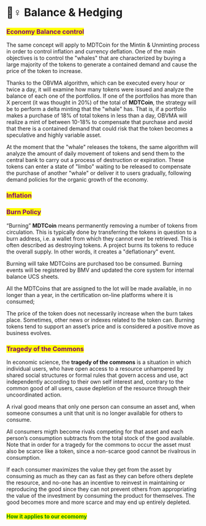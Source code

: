 # 🧘♀ Balance & Hedging

### <mark style="color:purple;">**Economy Balance control**</mark>

The same concept will apply to MDTCoin for the Mintin & Unminting process in order to control inflation and currency deflation. One of the main objectives is to control the "whales" that are characterized by buying a large majority of the tokens to generate a contained demand and cause the price of the token to increase.

Thanks to the OBVMA algorithm, which can be executed every hour or twice a day, it will examine how many tokens were issued and analyze the balance of each one of the portfolios. If one of the portfolios has more than X percent (it was thought in 20%) of the total of **MDTCoin**, the strategy will be to perform a delta minting that the "whale" has. That is, if a portfolio makes a purchase of 18% of total tokens in less than a day, OBVMA will realize a mint of between 10-18% to compensate that purchase and avoid that there is a contained demand that could risk that the token becomes a speculative and highly variable asset.

At the moment that the "whale" releases the tokens, the same algorithm will analyze the amount of daily movement of tokens and send them to the central bank to carry out a process of destruction or expiration. These tokens can enter a state of "limbo" waiting to be released to compensate the purchase of another "whale" or deliver it to users gradually, following demand policies for the organic growth of the economy.

### <mark style="color:purple;">Inflation</mark>

### <mark style="color:purple;">Burn Policy</mark>

“Burning” **MDTCoin** means permanently removing a number of tokens from circulation. This is typically done by transferring the tokens in question to a burn address, i.e. a wallet from which they cannot ever be retrieved. This is often described as destroying tokens. A project burns its tokens to reduce the overall supply. In other words, it creates a "deflationary" event.

Burning will take MDTCoins are purchased too be consumed. Burning events will be registered by BMV and updated the core system for internal balance UCS sheets.

All the MDTCoins that are assigned to the lot will be made available, in no longer than a year, in the certification on-line platforms where it is consumed;

The price of the token does not necessarily increase when the burn takes place. Sometimes, other news or indexes related to the token can. Burning tokens tend to support an asset’s price and is considered a positive move as business evolves.

### <mark style="color:purple;">Tragedy of the Commons</mark>

In economic science, the **tragedy of the commons** is a situation in which individual users, who have open access to a resource unhampered by shared social structures or formal rules that govern access and use, act independently according to their own self interest and, contrary to the common good of all users, cause depletion of the resource through their uncoordinated action.

A rival good means that only one person can consume an asset and, when someone consumes a unit that unit is no longer available for others to consume.&#x20;

All consumers migth become rivals competing for that asset and each person’s consumption subtracts from the total stock of the good available. Note that in order for a tragedy for the commons to occur the asset must also be scarce like a token, since a non-scarce good cannot be rivalrous in consumption.

If each consumer maximizes the value they get from the asset by consuming as much as they can as fast as they can before others deplete the resource, and no-one has an incentive to reinvest in maintaining or reproducing the good since they can not prevent others from appropriating the value of the investment by consuming the product for themselves. The good becomes more and more scarce and may end up entirely depleted.

#### <mark style="color:green;">How it applies to our ecomomy</mark>

